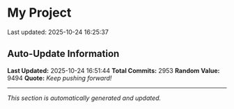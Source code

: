# My Project


Last updated: 2025-10-24 16:25:37
















































































































































































































































































































































































































































































































































































































































































































































































































































































































































































































































































































































































































































































































































































































































































































































































































































































































































































































































































































































































































































































































































































































































































































































































































































































































































































































































































































































































































































































































































































































































































































































































































































































































































































































































































## Auto-Update Information

**Last Updated:** 2025-10-24 16:51:44
**Total Commits:** 2953
**Random Value:** 9494
**Quote:** _Keep pushing forward!_

---
_This section is automatically generated and updated._